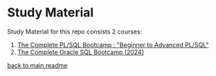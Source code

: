 # Study Material

Study Material for this repo consists 2 courses:

1. [The Complete PL/SQL Bootcamp : "Beginner to Advanced PL/SQL"](01_complete_pl_sql_bootcamp/README.md)
2. [The Complete Oracle SQL Bootcamp (2024)](02_complete_oracle_sql_bootcamp/README.md)


[back to main readme](../README.md)